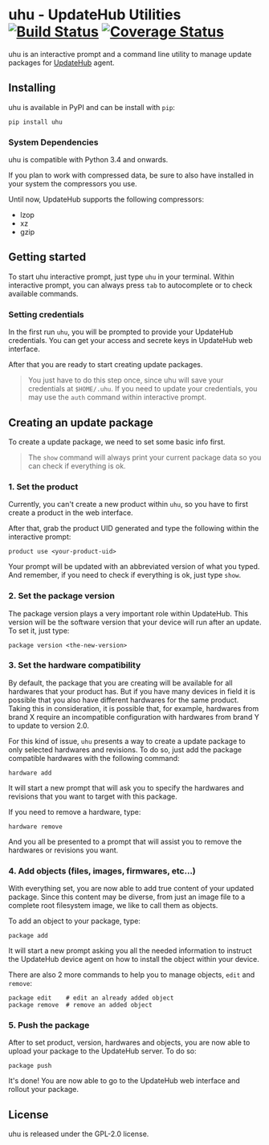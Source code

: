 # uhu - UpdateHub Utilities [![Build Status](https://travis-ci.org/UpdateHub/uhu.svg?branch=master)](https://travis-ci.org/UpdateHub/uhu) [![Coverage Status](https://coveralls.io/repos/github/UpdateHub/uhu/badge.svg?branch=master)](https://coveralls.io/github/UpdateHub/uhu?branch=master)

uhu is an interactive prompt and a command line utility to manage update
packages for [UpdateHub](https://github.com/UpdateHub/updatehub) agent.

## Installing

uhu is available in PyPI and can be install with `pip`:

```
pip install uhu
```

### System Dependencies

uhu is compatible with Python 3.4 and onwards.

If you plan to work with compressed data, be sure to also have
installed in your system the compressors you use.

Until now, UpdateHub supports the following compressors:

* lzop
* xz
* gzip


## Getting started

To start uhu interactive prompt, just type `uhu` in your
terminal. Within interactive prompt, you can always press `tab` to
autocomplete or to check available commands.

### Setting credentials

In the first run `uhu`, you will be prompted to provide your UpdateHub
credentials. You can get your access and secrete keys in UpdateHub web
interface.

After that you are ready to start creating update packages.

> You just have to do this step once, since uhu will save your
> credentials at `$HOME/.uhu`. If you need to update your credentials,
> you may use the `auth` command within interactive prompt.

## Creating an update package

To create a update package, we need to set some basic info first.

> The `show` command will always print your current package data so
> you can check if everything is ok.

### 1. Set the product

Currently, you can't create a new product within `uhu`, so you have to
first create a product in the web interface.

After that, grab the product UID generated and type the following
within the interactive prompt:

    product use <your-product-uid>

Your prompt will be updated with an abbreviated version of what you
typed. And remember, if you need to check if everything is ok, just
type `show`.

### 2. Set the package version

The package version plays a very important role within UpdateHub. This
version will be the software version that your device will run after
an update. To set it, just type:

    package version <the-new-version>

### 3. Set the hardware compatibility

By default, the package that you are creating will be available for
all hardwares that your product has. But if you have many devices in
field it is possible that you also have different hardwares for the
same product. Taking this in consideration, it is possible that, for
example, hardwares from brand X require an incompatible configuration
with hardwares from brand Y to update to version 2.0.

For this kind of issue, `uhu` presents a way to create a update
package to only selected hardwares and revisions. To do so, just add
the package compatible hardwares with the following command:

    hardware add

It will start a new prompt that will ask you to specify the hardwares
and revisions that you want to target with this package.

If you need to remove a hardware, type:

    hardware remove

And you all be presented to a prompt that will assist you to remove
the hardwares or revisions you want.

### 4. Add objects (files, images, firmwares, etc...)

With everything set, you are now able to add true content of your
updated package. Since this content may be diverse, from just an image
file to a complete root filesystem image, we like to call them as
objects.

To add an object to your package, type:

    package add

It will start a new prompt asking you all the needed information to
instruct the UpdateHub device agent on how to install the object
within your device.

There are also 2 more commands to help you to manage objects, `edit` and `remove`:

    package edit    # edit an already added object
    package remove  # remove an added object

### 5. Push the package

After to set product, version, hardwares and objects, you are now able
to upload your package to the UpdateHub server. To do so:

    package push

It's done! You are now able to go to the UpdateHub web interface and
rollout your package.

## License

uhu is released under the GPL-2.0 license.
